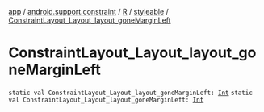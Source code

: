 [app](../../../index.md) / [android.support.constraint](../../index.md) / [R](../index.md) / [styleable](index.md) / [ConstraintLayout_Layout_layout_goneMarginLeft](./-constraint-layout_-layout_layout_gone-margin-left.md)

# ConstraintLayout_Layout_layout_goneMarginLeft

`static val ConstraintLayout_Layout_layout_goneMarginLeft: `[`Int`](https://kotlinlang.org/api/latest/jvm/stdlib/kotlin/-int/index.html)
`static val ConstraintLayout_Layout_layout_goneMarginLeft: `[`Int`](https://kotlinlang.org/api/latest/jvm/stdlib/kotlin/-int/index.html)